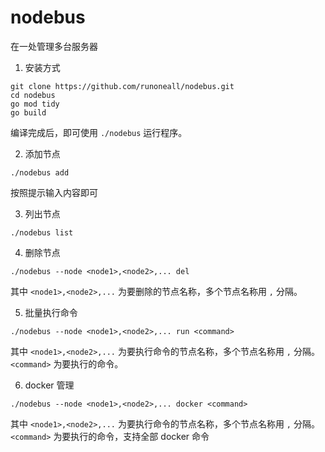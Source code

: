 # nodebus

在一处管理多台服务器

1. 安装方式

```shell
git clone https://github.com/runoneall/nodebus.git
cd nodebus
go mod tidy
go build
```

编译完成后，即可使用 `./nodebus` 运行程序。

2. 添加节点

```shell
./nodebus add
```

按照提示输入内容即可

3. 列出节点

```shell
./nodebus list
```

4. 删除节点

```shell
./nodebus --node <node1>,<node2>,... del
```

其中 `<node1>,<node2>,...` 为要删除的节点名称，多个节点名称用 `,` 分隔。

5. 批量执行命令

```shell
./nodebus --node <node1>,<node2>,... run <command>
```

其中 `<node1>,<node2>,...` 为要执行命令的节点名称，多个节点名称用 `,` 分隔。`<command>` 为要执行的命令。

6. docker 管理

```shell
./nodebus --node <node1>,<node2>,... docker <command>
```

其中 `<node1>,<node2>,...` 为要执行命令的节点名称，多个节点名称用 `,` 分隔。`<command>` 为要执行的命令，支持全部 docker 命令
